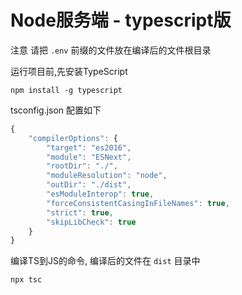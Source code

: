 # Node服务端 - typescript版

注意 请把 `.env` 前缀的文件放在编译后的文件根目录

运行项目前,先安装TypeScript

    npm install -g typescript

tsconfig.json 配置如下

```javascript
{
    "compilerOptions": {
        "target": "es2016",
        "module": "ESNext",
        "rootDir": "./",
        "moduleResolution": "node",
        "outDir": "./dist",
        "esModuleInterop": true,
        "forceConsistentCasingInFileNames": true,
        "strict": true,
        "skipLibCheck": true
    }
}
```

编译TS到JS的命令, 编译后的文件在 `dist` 目录中

    npx tsc

